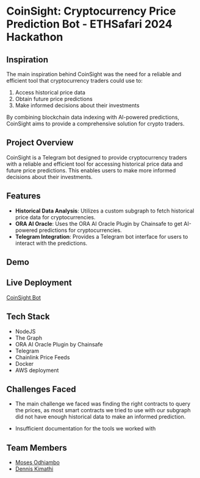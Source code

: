 # CoinSight: Cryptocurrency Price Prediction Bot - ETHSafari 2024 Hackathon


## Inspiration

The main inspiration behind CoinSight was the need for a reliable and efficient tool that cryptocurrency traders could use to:

1. Access historical price data
2. Obtain future price predictions
3. Make informed decisions about their investments

By combining blockchain data indexing with AI-powered predictions, CoinSight aims to provide a comprehensive solution for crypto traders.


## Project Overview

CoinSight is a Telegram bot designed to provide cryptocurrency traders with a reliable and efficient tool for accessing historical price data and future price predictions. This enables users to make more informed decisions about their investments.



## Features

- **Historical Data Analysis**: Utilizes a custom subgraph to fetch historical price data for cryptocurrencies.
- **ORA AI Oracle**: Uses the ORA AI Oracle Plugin by Chainsafe to get AI-powered predictions for cryptocurrencies.
- **Telegram Integration**: Provides a Telegram bot interface for users to interact with the predictions.

## Demo


## Live Deployment

[CoinSight Bot](https://t.me/coinsightv1bot)


## Tech Stack  

- NodeJS
- The Graph
- ORA AI Oracle Plugin by Chainsafe
- Telegram
- Chainlink Price Feeds
- Docker 
- AWS deployment

## Challenges Faced

- The main challenge we faced was finding the right contracts to query the prices, as most smart contracts we tried to use with our subgraph did not have enough historical data to make an informed prediction. 

- Insufficient documentation for the tools we worked with

## Team Members

- [Moses Odhiambo](https://github.com/badass-techie)
- [Dennis Kimathi](https://github.com/dennohkim)







